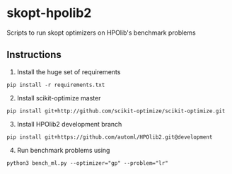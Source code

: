 # skopt-hpolib2
Scripts to run skopt optimizers on HPOlib's benchmark problems

## Instructions
1. Install the huge set of requirements
```
pip install -r requirements.txt
```
2. Install scikit-optimize master
```
pip install git+http://github.com/scikit-optimize/scikit-optimize.git
```

3. Install HPOlib2 development branch
```
pip install git+https://github.com/automl/HPOlib2.git@development
```

4. Run benchmark problems using

```
python3 bench_ml.py --optimizer="gp" --problem="lr"
```
